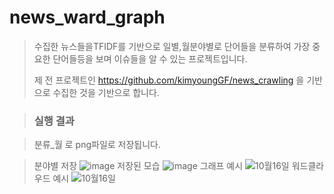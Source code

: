 # news_ward_graph

> 수집한 뉴스들을TFIDF를 기반으로
> 일별,월분야별로 단어들을 분류하여 가장 중요한 단어들등을 보며 이슈들을 알 수 있는 프로젝트입니다.
>
> 제 전 프로젝트인 https://github.com/kimyoungGF/news_crawling 을 기반으로 수집한 것을 기반으로 합니다.



>
> ### 실행 결과

>분류_월 로 png파일로 저장됩니다.


>분야별 저장
>![image](https://github.com/kimyoungGF/news_ward_graph/assets/135233646/6877fe91-3f32-4d4e-87b4-4a29a096e0c8)
>저장된 모습
>![image](https://github.com/kimyoungGF/news_ward_graph/assets/135233646/5984482f-6493-4dc9-9813-4f971c2216da)
>그래프 예시
>![10월16일](https://github.com/kimyoungGF/news_ward_graph/assets/135233646/3ab07f31-37ad-4480-a146-dd53c503200e)
>워드클라우드 예시
>![10월16일](https://github.com/kimyoungGF/news_ward_graph/assets/135233646/c122ee4c-25ba-48ae-86c7-ea1ed272add4)


